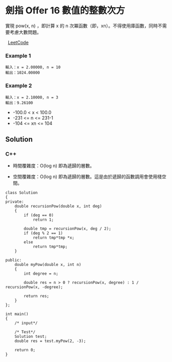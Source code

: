 # 劍指 Offer 16 數值的整數次方

實現 pow(x, n) ，即計算 x 的 n 次冪函數（即，xn）。不得使用庫函數，同時不需要考慮大數問題。

 
[LeetCode](https://leetcode-cn.com/problems/shu-zhi-de-zheng-shu-ci-fang-lcof/)


### Example 1

```
輸入：x = 2.00000, n = 10
輸出：1024.00000
```

### Example 2

```
輸入：x = 2.10000, n = 3
輸出：9.26100
```



* -100.0 < x < 100.0
* -231 <= n <= 231-1
* -104 <= xn <= 104

## Solution  


### C++

* 時間覆雜度：O(log n) 即為遞歸的層數。

* 空間覆雜度：O(log n) 即為遞歸的層數。這是由於遞歸的函數調用會使用棧空間。



```
class Solution
{
private:
    double recursionPow(double x, int deg)
    {
        if (deg == 0)
            return 1;

        double tmp = recursionPow(x, deg / 2);
        if (deg % 2 == 1)
            return tmp*tmp *x;
        else 
            return tmp*tmp;
    }

public:
    double myPow(double x, int n)
    {
        int degree = n;

        double res = n > 0 ? recursionPow(x, degree) : 1 / recursionPow(x, -degree);

        return res;
    }
};

int main()
{
    /* input*/

    /* Test*/
    Solution test;
    double res = test.myPow(2, -3);

    return 0;
}
```